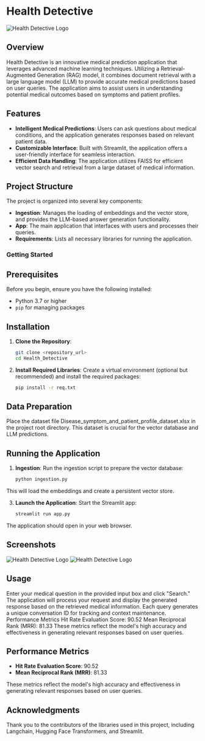 # Health Detective
![Health Detective Logo](https://github.com/AhmedSaberML/Health_Detective/blob/main/images/DALL%C2%B7E%202024-10-29%2008.33.29%20-%20A%20modern%2C%20visually%20appealing%20interface%20design%20for%20a%20medical%20prediction%20application%20called%20'Health%20Detective'.%20The%20interface%20features%20a%20user-friendly%20i.webp)

## Overview
Health Detective is an innovative medical prediction application that leverages advanced machine learning techniques. Utilizing a Retrieval-Augmented Generation (RAG) model, it combines document retrieval with a large language model (LLM) to provide accurate medical predictions based on user queries. The application aims to assist users in understanding potential medical outcomes based on symptoms and patient profiles.

## Features
- **Intelligent Medical Predictions**: Users can ask questions about medical conditions, and the application generates responses based on relevant patient data.
- **Customizable Interface**: Built with Streamlit, the application offers a user-friendly interface for seamless interaction.
- **Efficient Data Handling**: The application utilizes FAISS for efficient vector search and retrieval from a large dataset of medical information.

## Project Structure
The project is organized into several key components:
- **Ingestion**: Manages the loading of embeddings and the vector store, and provides the LLM-based answer generation functionality.
- **App**: The main application that interfaces with users and processes their queries.
- **Requirements**: Lists all necessary libraries for running the application.

### Getting Started

## Prerequisites
Before you begin, ensure you have the following installed:
- Python 3.7 or higher
- `pip` for managing packages

## Installation
1. **Clone the Repository**:
   ```bash
   git clone <repository_url>
   cd Health_Detective
2. **Install Required Libraries**:
   Create a virtual environment (optional but recommended) and install the required packages:
   ```bash
   pip install -r req.txt
   
## Data Preparation
  Place the dataset file Disease_symptom_and_patient_profile_dataset.xlsx in the project root directory. This dataset is crucial for the 
  vector database and LLM predictions.
  
## Running the Application
1. **Ingestion**:
   Run the ingestion script to prepare the vector database:
    ```bash
   python ingestion.py
  This will load the embeddings and create a persistent vector store.

3. **Launch the Application**:
    Start the Streamlit app:
    ```bash
    streamlit run app.py
  The application should open in your web browser.
  
## Screenshots
![Health Detective Logo](https://github.com/AhmedSaberML/Health_Detective/blob/main/images/WhatsApp%20Image%202024-10-29%20at%2010.05.04_d115782a.jpg)
![Health Detective Logo](https://github.com/AhmedSaberML/Health_Detective/blob/main/images/WhatsApp%20Image%202024-10-29%20at%2009.59.15_2fcb687c.jpg)

## Usage
Enter your medical question in the provided input box and click "Search."
The application will process your request and display the generated response based on the retrieved medical information.
Each query generates a unique conversation ID for tracking and context maintenance.
Performance Metrics
Hit Rate Evaluation Score: 90.52
Mean Reciprocal Rank (MRR): 81.33
These metrics reflect the model's high accuracy and effectiveness in generating relevant responses based on user queries.

## Performance Metrics

- **Hit Rate Evaluation Score**: 90.52
- **Mean Reciprocal Rank (MRR)**: 81.33

These metrics reflect the model's high accuracy and effectiveness in generating relevant responses based on user queries.

## Acknowledgments
Thank you to the contributors of the libraries used in this project, including Langchain, Hugging Face Transformers, and Streamlit.
